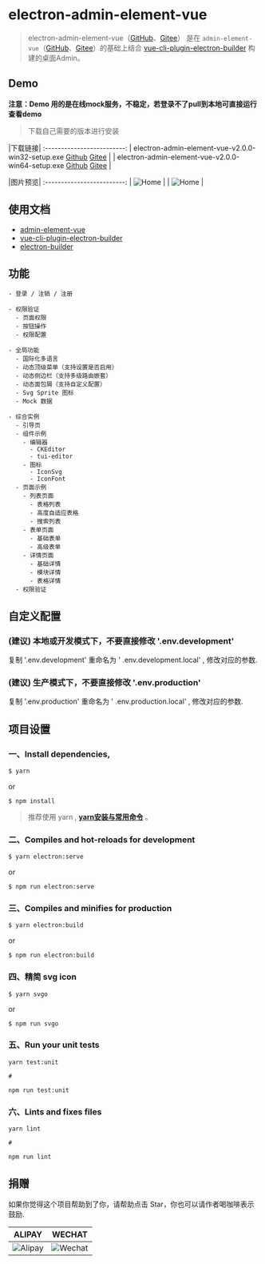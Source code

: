 # electron-admin-element-vue

> electron-admin-element-vue（[GitHub](https://github.com/lqsong/electron-admin-element-vue)、[Gitee](https://gitee.com/lqsong/electron-admin-element-vue)） 是在 `admin-element-vue`（[GitHub](https://github.com/lqsong/admin-element-vue)、[Gitee](https://gitee.com/lqsong/admin-element-vue)）的基础上结合 [vue-cli-plugin-electron-builder](https://github.com/nklayman/vue-cli-plugin-electron-builder) 构建的桌面Admin。

## Demo

**注意：Demo 用的是在线mock服务，不稳定，若登录不了pull到本地可直接运行查看demo**

> 下载自己需要的版本进行安装

|下载链接|
:-------------------------:
| electron-admin-element-vue-v2.0.0-win32-setup.exe [Github](https://github.com/lqsong/electron-admin-element-vue/releases) [Gitee](https://gitee.com/lqsong/electron-admin-element-vue/releases)  |
| electron-admin-element-vue-v2.0.0-win64-setup.exe [Github](https://github.com/lqsong/electron-admin-element-vue/releases) [Gitee](https://gitee.com/lqsong/electron-admin-element-vue/releases) |


|图片预览|
:-------------------------:
| ![Home](https://gitee.com/lqsong/public/raw/master/electron-admin-element-vue/admin1.png)  |
| ![Home](https://gitee.com/lqsong/public/raw/master/electron-admin-element-vue/admin2.png)  |




## 使用文档

 - [admin-element-vue](http://admin-element-vue.liqingsong.cc/tsv2/guide/senior/electron.html)
 - [vue-cli-plugin-electron-builder](https://nklayman.github.io/vue-cli-plugin-electron-builder) 
 - [electron-builder](https://www.electron.build) 


## 功能

```
- 登录 / 注销 / 注册

- 权限验证
  - 页面权限
  - 按钮操作
  - 权限配置

- 全局功能
  - 国际化多语言
  - 动态顶级菜单（支持设置是否启用）
  - 动态侧边栏（支持多级路由嵌套）
  - 动态面包屑（支持自定义配置）
  - Svg Sprite 图标
  - Mock 数据

- 综合实例
  - 引导页
  - 组件示例
    - 编辑器
      - CKEditor
      - tui-editor
    - 图标
      - IconSvg
      - IconFont
  - 页面示例
    - 列表页面
      - 表格列表
      - 高度自适应表格
      - 搜索列表
    - 表单页面
      - 基础表单
      - 高级表单      
    - 详情页面
      - 基础详情
      - 模块详情
      - 表格详情
  - 权限验证
```


## 自定义配置

### **(建议)** 本地或开发模式下，不要直接修改 '.env.development'
复制 '.env.development' 重命名为 ' .env.development.local' , 修改对应的参数.

### **(建议)** 生产模式下，不要直接修改 '.env.production'
复制 '.env.production' 重命名为 ' .env.production.local' , 修改对应的参数.


## 项目设置

### 一、Install dependencies,

```bash
$ yarn
```

or

```
$ npm install
```

> 推荐使用 yarn , **[yarn安装与常用命令](http://liqingsong.cc/article/detail/9)** 。

### 二、Compiles and hot-reloads for development

```bash
$ yarn electron:serve
```

or

```
$ npm run electron:serve
```


### 三、Compiles and minifies for production

```bash
$ yarn electron:build
```
or

```
$ npm run electron:build
```

### 四、精简 svg icon

```
$ yarn svgo
```

or

```
$ npm run svgo
```

### 五、Run your unit tests
```
yarn test:unit

#

npm run test:unit
```

### 六、Lints and fixes files
```
yarn lint

#

npm run lint
```


## 捐赠

如果你觉得这个项目帮助到了你，请帮助点击 Star，你也可以请作者喝咖啡表示鼓励.

**ALIPAY**             |  **WECHAT**
:-------------------------:|:-------------------------:
![Alipay](https://gitee.com/lqsong/public/raw/master/common/Alipay.png)  |  ![Wechat](https://gitee.com/lqsong/public/raw/master/common/Wechat.png)

